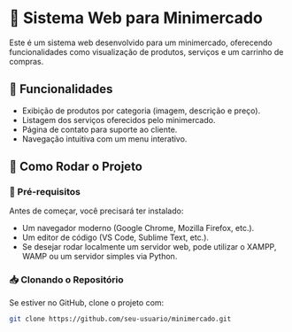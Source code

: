 # 🛒 Sistema Web para Minimercado

Este é um sistema web desenvolvido para um minimercado, oferecendo funcionalidades como visualização de produtos, serviços e um carrinho de compras.

## 📌 Funcionalidades
- Exibição de produtos por categoria (imagem, descrição e preço).
- Listagem dos serviços oferecidos pelo minimercado.
- Página de contato para suporte ao cliente.
- Navegação intuitiva com um menu interativo.

## 🚀 Como Rodar o Projeto
### 🔧 Pré-requisitos
Antes de começar, você precisará ter instalado:
- Um navegador moderno (Google Chrome, Mozilla Firefox, etc.).
- Um editor de código (VS Code, Sublime Text, etc.).
- Se desejar rodar localmente um servidor web, pode utilizar o XAMPP, WAMP ou um servidor simples via Python.

### 📥 Clonando o Repositório
Se estiver no GitHub, clone o projeto com:
```sh
git clone https://github.com/seu-usuario/minimercado.git
